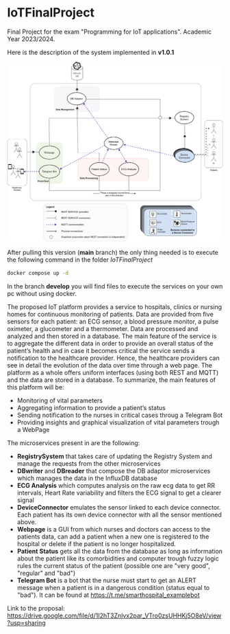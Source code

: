 # IoTFinalProject
Final Project for the exam "Programming for IoT applications". Academic Year 2023/2024.

Here is the description of the system implemented in **v1.0.1**

<p align="center">
    <img src="images/FinalProject.svg">
</p>

After pulling this version (**main** branch) the only thing needed is to execute the following command in the folder *IoTFinalProject*

```bash
docker compose up -d
```

In the branch **develop** you will find files to execute the services on your own pc without using docker.

The proposed IoT platform provides a service to hospitals, clinics or nursing
homes for continuous monitoring of patients. Data are provided from five sensors
for each patient: an ECG sensor, a blood pressure monitor, a pulse oximeter, a
glucometer and a thermometer. Data are processed and analyzed and then stored in a database. The main feature of the service is to aggregate
the different data in order to provide an overall status of the patient’s health and
in case it becomes critical the service sends a notification to the healthcare
provider. Hence, the healthcare providers can see in detail the evolution of the
data over time through a web page.
The platform as a whole offers uniform interfaces (using both REST and MQTT)
and the data are stored in a database.
To summarize, the main features of this platform will be:

* Monitoring of vital parameters
* Aggregating information to provide a patient’s status
* Sending notification to the nurses in critical cases throug a Telegram Bot
* Providing insights and graphical visualization of vital parameters trough a WebPage

The microservices present in are the following:
* **RegistrySystem** that takes care of updating the Registry System and manage the requests from the other microservices
* **DBwriter** and **DBreader** that compose the DB adaptor microservices which manages the data in the InfluxDB database
* **ECG Analysis** which computes analysis on the raw ecg data to get RR intervals, Heart Rate variability and filters the ECG signal to get a clearer signal
* **DeviceConnector** emulates the sensor linked to each device connector. Each patient has its own device connector with all the sensor mentioned above.
* **Webpage** is a GUI from which nurses and doctors can access to the patients data, can add a patient when a new one is registered to the hospital or delete if the patient is no longer hospitalized.
* **Patient Status** gets all the data from the database as long as information about the patient like its comorbidities and computer trough fuzzy logic rules the current status of the patient (possible one are "very good", "regular" and "bad")
* **Telegram Bot** is a bot that the nurse must start to get an ALERT message when a patient is in a dangerous condition (status equal to "bad"). It can be found at https://t.me/smarthospital_examplebot 

Link to the proposal: https://drive.google.com/file/d/1I2hT3Znlvx2par_VTro0zsUHHKj5O8eV/view?usp=sharing
